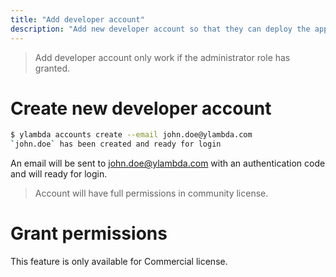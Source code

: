 ```yaml
---
title: "Add developer account"
description: "Add new developer account so that they can deploy the application"
---
```


> Add developer account only work if the administrator role has granted.

# Create new developer account

```bash
$ ylambda accounts create --email john.doe@ylambda.com
`john.doe` has been created and ready for login
```

An email will be sent to john.doe@ylambda.com with an authentication code and will ready for login. 

>Account will have full permissions in community license. 

# Grant permissions
This feature is only available for Commercial license.